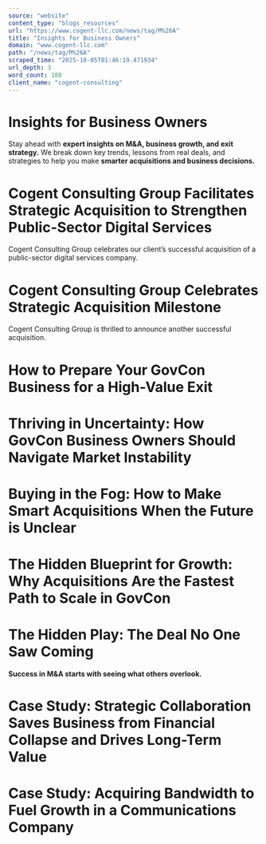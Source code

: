 ```yaml
---
source: "website"
content_type: "blogs_resources"
url: "https://www.cogent-llc.com/news/tag/M%26A"
title: "Insights for Business Owners"
domain: "www.cogent-llc.com"
path: "/news/tag/M%26A"
scraped_time: "2025-10-05T01:46:19.471934"
url_depth: 3
word_count: 180
client_name: "cogent-consulting"
---
```


# Insights for Business Owners

Stay ahead with **expert insights on M&A, business growth, and exit strategy.** We break down key trends, lessons from real deals, and strategies to help you make **smarter acquisitions and business decisions.**

# Cogent Consulting Group Facilitates Strategic Acquisition to Strengthen Public-Sector Digital Services

Cogent Consulting Group celebrates our client’s successful acquisition of a public-sector digital services company.

# Cogent Consulting Group Celebrates Strategic Acquisition Milestone

Cogent Consulting Group is thrilled to announce another successful acquisition.

# How to Prepare Your GovCon Business for a High-Value Exit

# Thriving in Uncertainty: How GovCon Business Owners Should Navigate Market Instability

# Buying in the Fog: How to Make Smart Acquisitions When the Future is Unclear

# The Hidden Blueprint for Growth: Why Acquisitions Are the Fastest Path to Scale in GovCon

# The Hidden Play: The Deal No One Saw Coming

**Success in M&A starts with seeing what others overlook.**

# Case Study: Strategic Collaboration Saves Business from Financial Collapse and Drives Long-Term Value

# Case Study: Acquiring Bandwidth to Fuel Growth in a Communications Company